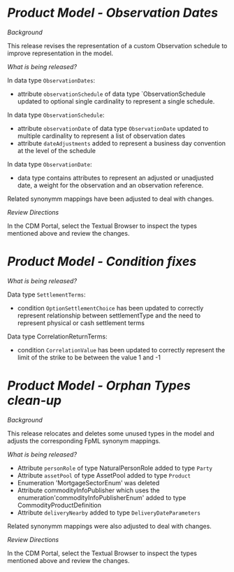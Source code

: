 # *Product Model - Observation Dates*

_Background_

This release revises the representation of a custom Observation schedule to improve representation in the model.

_What is being released?_

In data type `ObservationDates`:

- attribute `observationSchedule` of data type `ObservationSchedule updated to optional single cardinality to represent a single schedule.

In data type `ObservationSchedule`:

- attribute `observationDate` of data type `ObservationDate` updated to multiple cardinality to represent a list of observation dates
- attribute `dateAdjustments` added to represent a business day convention at the level of the schedule

In data type `ObservationDate`:

- data type contains attributes to represent an adjusted or unadjusted date, a weight for the observation and an observation reference.

Related synonymm mappings have been adjusted to deal with changes.

_Review Directions_

In the CDM Portal, select the Textual Browser to inspect the types mentioned above and review the changes.

# *Product Model - Condition fixes*

_What is being released?_

Data type `SettlementTerms`:

- condition `OptionSettlementChoice` has been updated to correctly represent relationship between settlementType and the need to represent physical or cash settlement terms

Data type CorrelationReturnTerms:

- condition `CorrelationValue` has been updated to correctly represent the limit of the strike to be between the value 1 and -1

# *Product Model - Orphan Types clean-up*

_Background_

This release relocates and deletes some unused types in the model and adjusts the corresponding FpML synonym mappings.

_What is being released?_

- Attribute `personRole` of type NaturalPersonRole added to type `Party`
- Attribute `assetPool` of type AssetPool added to type `Product`
- Enumeration 'MortgageSectorEnum' was deleted
- Attribute commodityInfoPublisher which uses the enumeration'commodityInfoPublisherEnum' added to type CommodityProductDefinition
- Attribute `deliveryNearby` added to type `DeliveryDateParameters`

Related synonymm mappings were also adjusted to deal with changes.

_Review Directions_

In the CDM Portal, select the Textual Browser to inspect the types mentioned above and review the changes.
